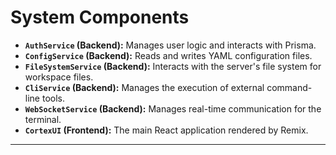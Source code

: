# System Components

- **`AuthService` (Backend):** Manages user logic and interacts with Prisma.
- **`ConfigService` (Backend):** Reads and writes YAML configuration files.
- **`FileSystemService` (Backend):** Interacts with the server's file system for workspace files.
- **`CliService` (Backend):** Manages the execution of external command-line tools.
- **`WebSocketService` (Backend):** Manages real-time communication for the terminal.
- **`CortexUI` (Frontend):** The main React application rendered by Remix.

---
